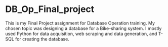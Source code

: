 # DB_Op_Final_project

This is my Final Project assignment for Database Operation training.
My chosen topic was designing a database for a Bike-sharing system.
I mostly used Python for data acquisition, web scraping and data generation, and T-SQL for creating the database.
